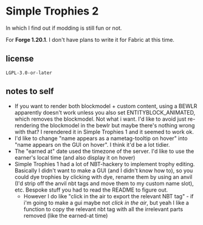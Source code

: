 # Simple Trophies 2

In which I find out if modding is still fun or not.

For **Forge 1.20.1**. I don't have plans to write it for Fabric at this time.

## license

`LGPL-3.0-or-later`

## notes to self

* If you want to render both blockmodel + custom content, using a BEWLR apparently doesn't work unless you also set ENTITYBLOCK_ANIMATED, which removes the blockmodel. Not what i want. 	I'd like to avoid just re-rendering the blockmodel in the bewlr but maybe there's nothing wrong with that? I rerendered it in Simple Trophies 1 and it seemed to work ok.
* I'd like to change "name appears as a nametag-tooltip on hover" into "name appears on the GUI on hover". I think it'd be a lot tidier.
* The "earned at" date used the timezone of the server. I'd like to use the earner's local time (and also display it on hover)
* Simple Trophies 1 had a lot of NBT-hackery to implement trophy editing. Basically I didn't want to make a GUI (and I didn't know how to), so you could dye trophies by clicking with dye, rename them by using an anvil (I'd strip off the anvil nbt tags and move them to my custom name slot), etc. Bespoke stuff you had to read the README to figure out.
  * However I do like "click in the air to export the relevant NBT tag" - if i'm going to make a gui maybe not *click in the air*, but yeah I like a function to copy the relevant nbt tag with all the irrelevant parts removed (like the earned-at time)